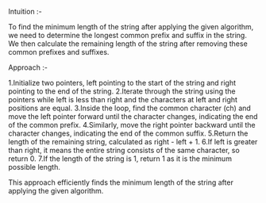 Intuition :-

To find the minimum length of the string after applying the given algorithm, we need to determine the longest common prefix and suffix in the string.
We then calculate the remaining length of the string after removing these common prefixes and suffixes.

Approach :-

1.Initialize two pointers, left pointing to the start of the string and right pointing to the end of the string.
2.Iterate through the string using the pointers while left is less than right and the characters at left and right positions are equal.
3.Inside the loop, find the common character (ch) and move the left pointer forward until the character changes, indicating the end of the common prefix.
4.Similarly, move the right pointer backward until the character changes, indicating the end of the common suffix.
5.Return the length of the remaining string, calculated as right - left + 1.
6.If left is greater than right, it means the entire string consists of the same character, so return 0.
7.If the length of the string is 1, return 1 as it is the minimum possible length.

This approach efficiently finds the minimum length of the string after applying the given algorithm.
